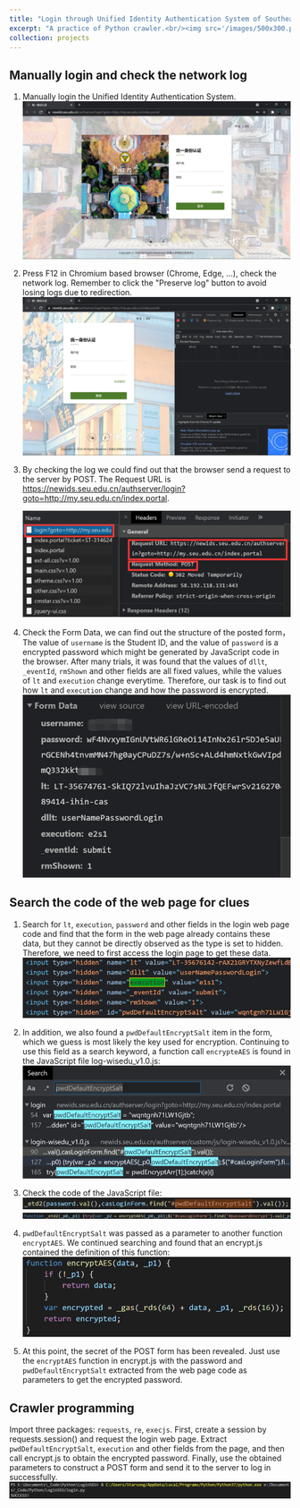 ```yaml
---
title: "Login through Unified Identity Authentication System of Southeast University Using Python Web Crawler"
excerpt: "A practice of Python crawler.<br/><img src='/images/500x300.png'>"
collection: projects
---
```


## Manually login and check the network log

1. Manually login the Unified Identity Authentication System.
   ![image-20210723213938332](/images/crawler/image-20210723213938332.png)

2. Press F12 in Chromium based browser (Chrome, Edge, ...), check the network log. Remember to click the "Preserve log" button to avoid losing logs due to redirection.![image-20210723214049858](/images/crawler/image-20210723214049858.png)

3. By checking the log we could find out that the browser send a request to the server by POST. The Request URL is https://newids.seu.edu.cn/authserver/login?goto=http://my.seu.edu.cn/index.portal.

   ![image-20210723214147570](/images/crawler/image-20210723214147570.png)

4. Check the Form Data, we can find out the structure of the posted form，The value of `username` is the Student ID, and the value of `password` is a encrypted password which might be generated by JavaScript code in the browser. After many trials, it was found that the values of `dllt`, `_eventId`, `rmShown` and other fields are all fixed values, while the values of `lt` and `execution` change everytime. Therefore, our task is to find out how `lt` and `execution` change and how the password is encrypted.![image-20210723214430798](/images/crawler/image-20210723214430798.png)

## Search the code of the web page for clues

1. Search for `lt`, `execution`, `password` and other fields in the login web page code and find that the form in the web page already contains these data, but they cannot be directly observed as the type is set to hidden. Therefore, we need to first access the login page to get these data.![image-20210723214740979](/images/crawler/image-20210723214740979.png)

2. In addition, we also found a `pwdDefaultEncryptSalt` item in the form, which we guess is most likely the key used for encryption. Continuing to use this field as a search keyword, a function call `encrypteAES` is found in the JavaScript file log-wisedu_v1.0.js:
   ![image-20210723215308842](/images/crawler/image-20210723215308842.png)

3. Check the code of the JavaScript file:
   ![image-20210723220052025](/images/crawler/image-20210723220052025.png)
   ![image-20210723220250030](/images/crawler/image-20210723220250030.png)

4. `pwdDefaultEncryptSalt` was passed as a parameter to another function `encryptAES`. We continued searching and found that an encrypt.js contained the definition of this function:
   ![image-20210723215738560](/images/crawler/image-20210723215738560.png)

5. At this point, the secret of the POST form has been revealed. Just use the `encryptAES` function in encrypt.js with the password and `pwdDefaultEncryptSalt` extracted from the web page code as parameters to get the encrypted password.

## Crawler programming

Import three packages: `requests`, `re`, `execjs`. First, create a session by requests.session() and request the login web page. Extract `pwdDefaultEncryptSalt`, `execution` and other fields from the page, and then call encrypt.js to obtain the encrypted password. Finally, use the obtained parameters to construct a POST form and send it to the server to log in successfully.
![image-20210723221525732](/images/crawler/image-20210723221525732.png)
